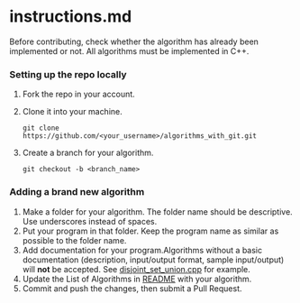 # instructions.md

Before contributing, check whether the algorithm has already been implemented or not.
All algorithms must be implemented in C++.

### Setting up the repo locally

1. Fork the repo in your account.

2. Clone it into your machine.

   ```
   git clone https://github.com/<your_username>/algorithms_with_git.git
   ```

3. Create a branch for your algorithm.

   ```
   git checkout -b <branch_name>
   ```

### Adding a brand new algorithm

1. Make a folder for your algorithm. The folder name should be descriptive. Use underscores instead of spaces.
2. Put your program in that folder. Keep the program name as similar as possible to the folder name.
3. Add documentation for your program.Algorithms without a basic documentation (description, input/output format, sample input/output) will **not** be accepted. See [disjoint_set_union.cpp](Algorithms/disjoint_set_union/disjoint_set_union.cpp) for example.
4. Update the List of Algorithms in [README](README.md) with your algorithm.
5. Commit and push the changes, then submit a Pull Request.

